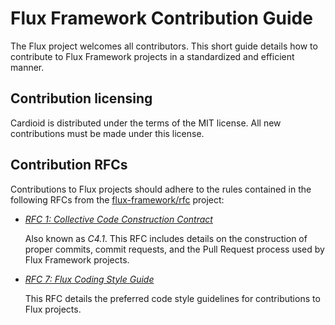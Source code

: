 # Flux Framework Contribution Guide

The Flux project welcomes all contributors. This short guide details how
to contribute to Flux Framework projects in a standardized and efficient
manner.

## Contribution licensing

Cardioid is distributed under the terms of the MIT license. All new
contributions must be made under this license.

## Contribution RFCs

Contributions to Flux projects should adhere to the rules contained
in the following RFCs from the [flux-framework/rfc][1] project:

 * [*RFC 1: Collective Code Construction Contract*][2]

    Also known as *C4.1*. This RFC includes details on the construction
    of proper commits, commit requests, and the Pull Request process
    used by Flux Framework projects.

 * [*RFC 7: Flux Coding Style Guide*][3]

    This RFC details the preferred code style guidelines for contributions
    to Flux projects.

[1]: https://github.com/flux-framework/rfc
[2]: https://github.com/flux-framework/rfc/blob/master/spec_1.adoc
[3]: https://github.com/flux-framework/rfc/blob/master/spec_7.adoc
